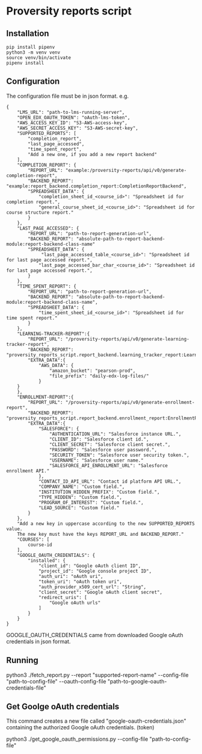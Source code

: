 # Proversity reports script

## Installation

    pip install pipenv
    python3 -m venv venv
    source venv/bin/activate
    pipenv install

## Configuration

The configuration file must be in json format. e.g.

    {
        "LMS_URL": "path-to-lms-running-server",
        "OPEN_EDX_OAUTH_TOKEN": "oAuth-lms-token",
        "AWS_ACCESS_KEY_ID": "S3-AWS-access-key",
        "AWS_SECRET_ACCESS_KEY": "S3-AWS-secret-key",
        "SUPPORTED_REPORTS": [
            "completion_report",
            "last_page_accessed",
            "time_spent_report",
            "Add a new one, if you add a new report backend"
        ],
        "COMPLETION_REPORT": {
            "REPORT_URL": "example:/proversity-reports/api/v0/generate-completion-report",
            "BACKEND_REPORT": "example:report_backend.completion_report:CompletionReportBackend",
            "SPREADSHEET_DATA": {
                "completion_sheet_id_<course_id>": "Spreadsheet id for completion report.",
                "general_course_sheet_id_<course_id>": "Spreadsheet id for course structure report."
            }
        },
        "LAST_PAGE_ACCESSED": {
            "REPORT_URL": "path-to-report-generation-url",
            "BACKEND_REPORT": "absolute-path-to-report-backend-module:report-backend-class-name"
            "SPREADSHEET_DATA": {
                 "last_page_accessed_table_<course_id>": "Spreadsheet id for last page accessed report.",
                "last_page_accessed_bar_char_<course_id>": "Spreadsheet id for last page accessed report.",
            }
        },
        "TIME_SPENT_REPORT": {
            "REPORT_URL": "path-to-report-generation-url",
            "BACKEND_REPORT": "absolute-path-to-report-backend-module:report-backend-class-name",
            "SPREADSHEET_DATA": {
                "time_spent_sheet_id_<course_id>": "Spreadsheet id for time spent report."
            }
        },
        "LEARNING-TRACKER-REPORT":{
            "REPORT_URL": "/proversity-reports/api/v0/generate-learning-tracker-report",
            "BACKEND_REPORT": "proversity_reports_script.report_backend.learning_tracker_report:LearningTrackerReportBackend",
            "EXTRA_DATA":{
                "AWS_DATA": {
                    "amazon_bucket": "pearson-prod",
                    "file_prefix": "daily-edx-log-files/"
                }
        }
        },
        "ENROLLMENT-REPORT":{
            "REPORT_URL": "/proversity-reports/api/v0/generate-enrollment-report",
            "BACKEND_REPORT": "proversity_reports_script.report_backend.enrollment_report:EnrollmentReportBackend",
            "EXTRA_DATA":{
                "SALESFORCE": {
                    "AUTHENTICATION_URL": "Salesforce instance URL.",
                    "CLIENT_ID": "Salesforce client id.",
                    "CLIENT_SECRET": "Salesforce client secret.",
                    "PASSWORD": "Salesforce user password.",
                    "SECURITY_TOKEN": "Salesforce user security token.",
                    "USERNAME": "Salesforce user name."
                    "SALESFORCE_API_ENROLLMENT_URL": "Salesforce enrollment API."
                },
                "CONTACT_ID_API_URL": "Contact id platform API URL.",
                "COMPANY_NAME": "Custom field.",
                "INSTITUTION_HIDDEN_PREFIX": "Custom field.",
                "TYPE_HIDDEN": "Custom field.",
                "PROGRAM_OF_INTEREST": "Custom field.",
                "LEAD_SOURCE": "Custom field."
            }
        },
        "Add a new key in uppercase according to the new SUPPORTED_REPORTS value.
        The new key must have the keys REPORT_URL and BACKEND_REPORT."
        "COURSES": [
            course-id
        ],
        "GOOGLE_OAUTH_CREDENTIALS": {
            "installed": {
                "client_id": "Google oAuth client ID",
                "project_id": "Google console project ID",
                "auth_uri": "oAuth uri",
                "token_uri": "oAuth token uri",
                "auth_provider_x509_cert_url": "String",
                "client_secret": "Google oAuth client secret",
                "redirect_uris": [
                    "Google oAuth urls"
                ]
            }
        }
    }

GOOGLE_OAUTH_CREDENTIALS came from downloaded Google oAuth credentials in json format.

## Running

python3 ./fetch_report.py --report "supported-report-name" --config-file "path-to-config-file" --oauth-config-file "path-to-google-oauth-credentials-file"

## Get Goolge oAuth credentials

This command creates a new file called "google-oauth-credentials.json" containing the
authorized Google oAuth credentials. (token)

python3 ./get_google_oauth_permissions.py --config-file "path-to-config-file"
